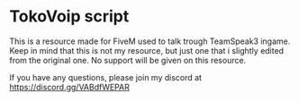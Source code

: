 # TokoVoip script

This is a resource made for FiveM used to talk trough TeamSpeak3 ingame. Keep in mind that this is not my resource, but just one that i slightly edited from the original one. No support will be given on this resource.

If you have any questions, please join my discord at https://discord.gg/VABdfWEPAR
